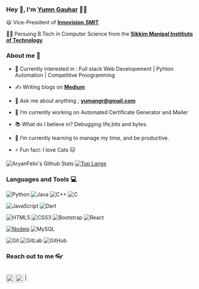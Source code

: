 ### Hey 👋, I'm [Yumn Gauhar]() 👨‍💻



:smiley: Vice-President of **[Innovision,SMIT](https://innovision.cf/)** 

👨‍🎓 Persuing B.Tech in Computer Science from the **[Sikkim Manipal Institiute of Technology](https://smu.edu.in/smit.html/)** 

### About me :eyes:

- :dart: Currently interested in : Full stack Web Developement |  Pyhton Automation | Competitive Proogramming
- :writing_hand: Writing blogs on  **[Medium](https://medium.com/@)**
- :e-mail: Ask me about anything ; **[yumangr@gmail.com](yumangr@gmail.com)**

- 🔭 I’m currently working on Automated Certificate Generator and Mailer
- 📚 What do I believe in? Debugging life,bits and bytes.
- 🌱 I’m currently learning to manage my time, and be productive.
- ⚡ Fun fact: I love Cats 🐱

<img align="left" alt="AryanFelix's Github Stats" src="https://github-readme-stats.codestackr.vercel.app/api?username=YuZaGa&show_icons=true&hide_border=true&theme=dracula" />


[![Top Langs](https://github-readme-stats.vercel.app/api/top-langs/?username=YuZaGa)](https://github.com/YuZaGa)


### Languages and Tools :computer:

![Python](https://img.shields.io/badge/-Python-black?style=flat&logo=python) ![Java](https://img.shields.io/badge/Java-orange?style=flat&logo=java&logoColor=white&link=https://github.com/hritik5102) ![C++](https://img.shields.io/badge/-C++-00599C?style=flat&logo=c++&link=https://github.com/hritik5102) ![C](https://img.shields.io/badge/-A8B9CC?style=flat&logo=c&logoColor=white&link=https://github.com/hritik5102)

![JavaScript](https://img.shields.io/badge/-JavaScript-black?style=flat&logo=javascript&link=https://github.com/hritik5102) ![Dart](https://img.shields.io/badge/-Dart-0175C2?style=flat&logo=dart&link=https://github.com/hritik5102)

![HTML5](https://img.shields.io/badge/-HTML5-E34F26?style=flat&logo=html5&logoColor=white&link=https://github.com/hritik5102)  ![CSS3](https://img.shields.io/badge/-CSS3-1572B6?style=flat&logo=css3&link=https://github.com/hritik5102) ![Bootstrap](https://img.shields.io/badge/-Bootstrap-563D7C?style=flat&logo=bootstrap&link=https://github.com/hritik5102) ![React](https://img.shields.io/badge/-React-black?style=flat&logo=react&link=https://github.com/hritik5102) 

[![Nodejs](https://img.shields.io/badge/-Nodejs-black?style=flat&logo=Node.js&link=https://github.com/hritik5102)](https://github.com/hritik5102) ![MySQL](https://img.shields.io/badge/-MySQL-black?style=flat&logo=mysql&link=https://github.com/hritik5102)

![Git](https://img.shields.io/badge/-Git-black?style=flat&logo=git&link=https://github.com/hritik5102) ![GitLab](https://img.shields.io/badge/-GitLab-FCA121?style=flat&logo=gitlab&link=https://github.com/hritik5102) ![GitHub](https://img.shields.io/badge/-GitHub-181717?style=flat&logo=github&link=https://github.com/hritik5102)
### Reach out to me 👓


 <br><a href="https://linkedin.com/in/yumn-gauhar">
  <img align="left" alt="" width="22px" src="https://cdn.jsdelivr.net/npm/simple-icons@v3/icons/linkedin.svg"/>
</a>
<a href="https://www.instagram.com/retarded_potential/">
  <img align="left" alt="In" width="22px" src="https://cdn.jsdelivr.net/npm/simple-icons@v3/icons/instagram.svg"/>
</a>                                                                                |
